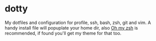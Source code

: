 dotty
=====

My dotfiles and configuration for profile, ssh, bash, zsh, git and vim. A handy install file will popuplate your home dir, also [Oh my zsh](http://ohmyz.sh/) is recommended, if found you'll get my theme for that too.
